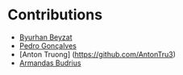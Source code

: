 # Contributions

- [Byurhan Beyzat](https://github.com/byurhanbeyzat)
- [Pedro Gonçalves](https://github.com/Pedrocssg)
- [Anton Truong] (https://github.com/AntonTru3)
- [Armandas Budrius](https://github.com/Racistpanda)
